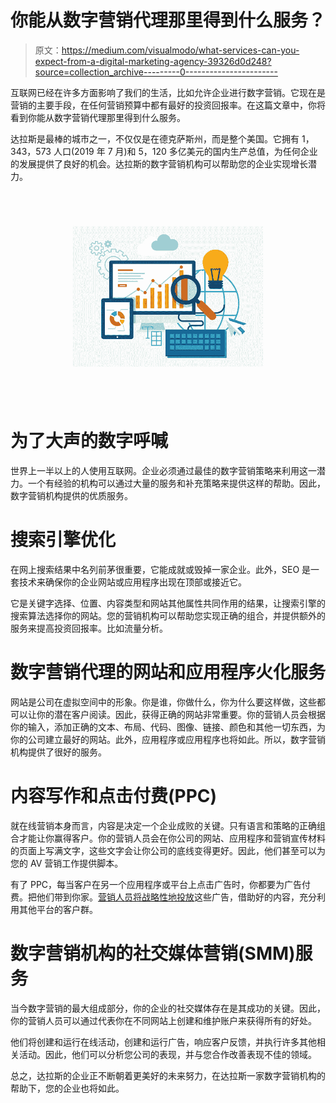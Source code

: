 # 你能从数字营销代理那里得到什么服务？

> 原文：<https://medium.com/visualmodo/what-services-can-you-expect-from-a-digital-marketing-agency-39326d0d248?source=collection_archive---------0----------------------->

互联网已经在许多方面影响了我们的生活，比如允许企业进行数字营销。它现在是营销的主要手段，在任何营销预算中都有最好的投资回报率。在这篇文章中，你将看到你能从数字营销代理那里得到什么服务。

达拉斯是最棒的城市之一，不仅仅是在德克萨斯州，而是整个美国。它拥有 1，343，573 人口(2019 年 7 月)和 5，120 多亿美元的国内生产总值，为任何企业的发展提供了良好的机会。达拉斯的数字营销机构可以帮助您的企业实现增长潜力。

![](img/35bfafec81760341ac3d6c559b743f68.png)

# 为了大声的数字呼喊

世界上一半以上的人使用互联网。企业必须通过最佳的数字营销策略来利用这一潜力。一个有经验的机构可以通过大量的服务和补充策略来提供这样的帮助。因此，数字营销机构提供的优质服务。

# 搜索引擎优化

在网上搜索结果中名列前茅很重要，它能成就或毁掉一家企业。此外，SEO 是一套技术来确保你的企业网站或应用程序出现在顶部或接近它。

它是关键字选择、位置、内容类型和网站其他属性共同作用的结果，让搜索引擎的搜索算法选择你的网站。您的营销机构可以帮助您实现正确的组合，并提供额外的服务来提高投资回报率。比如流量分析。

# 数字营销代理的网站和应用程序火化服务

网站是公司在虚拟空间中的形象。你是谁，你做什么，你为什么要这样做，这些都可以让你的潜在客户阅读。因此，获得正确的网站非常重要。你的营销人员会根据你的输入，添加正确的文本、布局、代码、图像、链接、颜色和其他一切东西，为你的公司建立最好的网站。此外，应用程序或应用程序也将如此。所以，数字营销机构提供了很好的服务。

# 内容写作和点击付费(PPC)

就在线营销本身而言，内容是决定一个企业成败的关键。只有语言和策略的正确组合才能让你赢得客户。你的营销人员会在你公司的网站、应用程序和营销宣传材料的页面上写满文字，这些文字会让你公司的底线变得更好。因此，他们甚至可以为您的 AV 营销工作提供脚本。

有了 PPC，每当客户在另一个应用程序或平台上点击广告时，你都要为广告付费。把他们带到你家。[营销人员将战略性地投放](https://visualmodo.com/how-does-education-affect-the-kind-of-marketing-strategy-that-a-marketer-utilizes/)这些广告，借助好的内容，充分利用其他平台的客户群。

# 数字营销机构的社交媒体营销(SMM)服务

当今数字营销的最大组成部分，你的企业的社交媒体存在是其成功的关键。因此，你的营销人员可以通过代表你在不同网站上创建和维护账户来获得所有的好处。

他们将创建和运行在线活动，创建和运行广告，响应客户反馈，并执行许多其他相关活动。因此，他们可以分析您公司的表现，并与您合作改善表现不佳的领域。

总之，达拉斯的企业正不断朝着更美好的未来努力，在达拉斯一家数字营销机构的帮助下，您的企业也将如此。